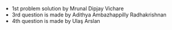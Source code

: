 - 1st problem solution by Mrunal Dipjay Vichare
- 3rd question is made by Adithya Ambazhappilly Radhakrishnan
- 4th question is made by Ulaş Arslan 
